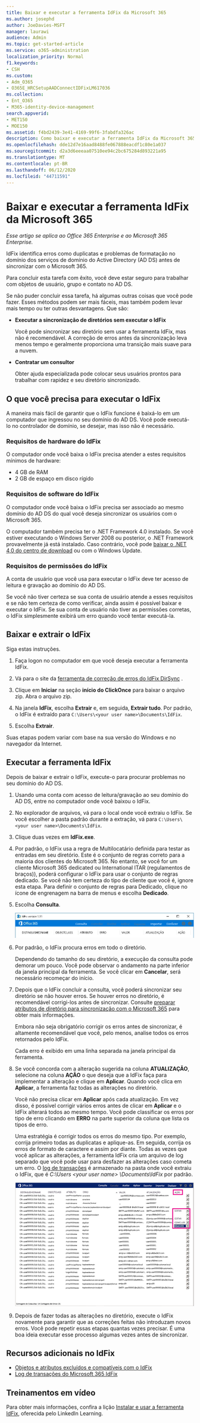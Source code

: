 ```yaml
---
title: Baixar e executar a ferramenta IdFix da Microsoft 365
ms.author: josephd
author: JoeDavies-MSFT
manager: laurawi
audience: Admin
ms.topic: get-started-article
ms.service: o365-administration
localization_priority: Normal
f1.keywords:
- CSH
ms.custom:
- Adm_O365
- O365E_HRCSetupAADConnectIDFixLM617036
ms.collection:
- Ent_O365
- M365-identity-device-management
search.appverid:
- MET150
- MOE150
ms.assetid: f4bd2439-3e41-4169-99f6-3fabdfa326ac
description: Como baixar e executar a ferramenta IdFix da Microsoft 365 para ajudar a limpar os serviços de domínio do Active Directory (AD DS) antes de sincronizá-lo com o Microsoft 365.
ms.openlocfilehash: dde12d7e16aad8488fe067888eacdf1c80e1a037
ms.sourcegitcommit: d2a3d6eeeaa07510ee94c2bc675284d893221a95
ms.translationtype: MT
ms.contentlocale: pt-BR
ms.lasthandoff: 06/12/2020
ms.locfileid: "44711591"
---
```

# <a name="download-and-run-the-microsoft-365-idfix-tool"></a>Baixar e executar a ferramenta IdFix da Microsoft 365

*Esse artigo se aplica ao Office 365 Enterprise e ao Microsoft 365 Enterprise.*

IdFix identifica erros como duplicatas e problemas de formatação no domínio dos serviços de domínio do Active Directory (AD DS) antes de sincronizar com o Microsoft 365. 
  
Para concluir esta tarefa com êxito, você deve estar seguro para trabalhar com objetos de usuário, grupo e contato no AD DS.
  
Se não puder concluir essa tarefa, há algumas outras coisas que você pode fazer. Esses métodos podem ser mais fáceis, mas também podem levar mais tempo ou ter outras desvantagens. Que são:
  
- **Executar a sincronização de diretórios sem executar o IdFix** 

  Você pode sincronizar seu diretório sem usar a ferramenta IdFix, mas não é recomendável. A correção de erros antes da sincronização leva menos tempo e geralmente proporciona uma transição mais suave para a nuvem. 

- **Contratar um consultor** 

  Obter ajuda especializada pode colocar seus usuários prontos para trabalhar com rapidez e seu diretório sincronizado. 
    
## <a name="what-you-need-to-run-idfix"></a>O que você precisa para executar o IdFix

A maneira mais fácil de garantir que o IdFix funcione é baixá-lo em um computador que ingressou no seu domínio do AD DS.  Você pode executá-lo no controlador de domínio, se desejar, mas isso não é necessário.
  
### <a name="idfix-hardware-requirements"></a>Requisitos de hardware do IdFix

O computador onde você baixa o IdFix precisa atender a estes requisitos mínimos de hardware:
  
- 4 GB de RAM
- 2 GB de espaço em disco rígido
   
### <a name="idfix-software-requirements"></a>Requisitos de software do IdFix

O computador onde você baixa o IdFix precisa ser associado ao mesmo domínio do AD DS do qual você deseja sincronizar os usuários com o Microsoft 365. 

O computador também precisa ter o .NET Framework 4.0 instalado. Se você estiver executando o Windows Server 2008 ou posterior, o .NET Framework provavelmente já está instalado.  Caso contrário, você pode [baixar o .NET 4,0 do centro de download](https://go.microsoft.com/fwlink/p/?LinkId=400475) ou com o Windows Update. 
  
### <a name="idfix-permissions-requirements"></a>Requisitos de permissões do IdFix

A conta de usuário que você usa para executar o IdFix deve ter acesso de leitura e gravação ao domínio do AD DS.
  
Se você não tiver certeza se sua conta de usuário atende a esses requisitos e se não tem certeza de como verificar, ainda assim é possível baixar e executar o IdFix.  Se sua conta de usuário não tiver as permissões corretas, o IdFix simplesmente exibirá um erro quando você tentar executá-la.
  
## <a name="download-and-extract-idfix"></a>Baixar e extrair o IdFix

Siga estas instruções. 
  
1. Faça logon no computador em que você deseja executar a ferramenta IdFix.
    
2. Vá para o site da [ferramenta de correção de erros do IdFix DirSync](https://github.com/microsoft/idfix) .
    
3. Clique em **Iniciar** na seção **início do ClickOnce** para baixar o arquivo zip. Abra o arquivo zip.
    
4. Na janela **IdFix**, escolha **Extrair** e, em seguida, **Extrair tudo**. Por padrão, o IdFix é extraído para `C:\Users\<your user name>\Documents\IdFix`. 
    
5. Escolha **Extrair**.

Suas etapas podem variar com base na sua versão do Windows e no navegador da Internet.
    
## <a name="run-the-idfix-tool"></a>Executar a ferramenta IdFix

Depois de baixar e extrair o IdFix, execute-o para procurar problemas no seu domínio do AD DS.
  
1. Usando uma conta com acesso de leitura/gravação ao seu domínio do AD DS, entre no computador onde você baixou o IdFix.
    
2. No explorador de arquivos, vá para o local onde você extraiu o IdFix.  Se você escolher a pasta padrão durante a extração, vá para `C:\Users\<your user name>\Documents\IdFix`. 
    
3. Clique duas vezes em **IdFix.exe**. 
  
4. Por padrão, o IdFix usa a regra de Multilocatário definida para testar as entradas em seu diretório. Este é o conjunto de regras correto para a maioria dos clientes do Microsoft 365. No entanto, se você for um cliente Microsoft 365 dedicated ou International ITAR (regulamentos de braços)), poderá configurar o IdFix para usar o conjunto de regras dedicado. Se você não tem certeza do tipo de cliente que você é, ignore esta etapa. Para definir o conjunto de regras para Dedicado, clique no ícone de engrenagem na barra de menus e escolha **Dedicado**.
    
5. Escolha **Consulta**.
    
    ![Escolha consulta em IdFix.](media/a07a7aa7-d0ac-4817-8757-946019813a57.JPG)
  
6. Por padrão, o IdFix procura erros em todo o diretório.
    
    Dependendo do tamanho do seu diretório, a execução da consulta pode demorar um pouco. Você pode observar o andamento na parte inferior da janela principal da ferramenta. Se você clicar em **Cancelar**, será necessário recomeçar do início.
  
7. Depois que o IdFix concluir a consulta, você poderá sincronizar seu diretório se não houver erros.  Se houver erros no diretório, é recomendável corrigi-los antes de sincronizar.  Consulte [preparar atributos de diretório para sincronização com o Microsoft 365](prepare-directory-attributes-for-synch-with-idfix.md) para obter mais informações.
    
    Embora não seja obrigatório corrigir os erros antes de sincronizar, é altamente recomendável que você, pelo menos, analise todos os erros retornados pelo IdFix.
    
    Cada erro é exibido em uma linha separada na janela principal da ferramenta.  
    
8. Se você concorda com a alteração sugerida na coluna **ATUALIZAÇÃO**, selecione na coluna **AÇÃO** o que deseja que a IdFix faça para implementar a alteração e clique em **Aplicar**. Quando você clica em **Aplicar**, a ferramenta faz todas as alterações no diretório.
    
    Você não precisa clicar em **Aplicar** após cada atualização. Em vez disso, é possível corrigir vários erros antes de clicar em **Aplicar** e o IdFix alterará todos ao mesmo tempo. Você pode classificar os erros por tipo de erro clicando em **ERRO** na parte superior da coluna que lista os tipos de erro. 
    
    Uma estratégia é corrigir todos os erros do mesmo tipo. Por exemplo, corrija primeiro todas as duplicatas e aplique-as. Em seguida, corrija os erros de formato de caractere e assim por diante. Todas as vezes que você aplicar as alterações, a ferramenta IdFix cria um arquivo de log separado que você pode usar para desfazer as alterações caso cometa um erro. O [log de transações](idfix-transaction-log.md) é armazenado na pasta onde você extraiu o IdFix, que é _C:\Users \<your user name> \Documents\IdFix_ por padrão. 
    
    ![Correção de erros no IdFix.](media/5f051070-652c-4be7-98bf-312295e32371.png)
  
9. Depois de fazer todas as alterações no diretório, execute o IdFix novamente para garantir que as correções feitas não introduzam novos erros. Você pode repetir essas etapas quantas vezes precisar. É uma boa ideia executar esse processo algumas vezes antes de sincronizar.
    
## <a name="additional-resources-on-idfix"></a>Recursos adicionais no IdFix 

- [Objetos e atributos excluídos e compatíveis com o IdFix](idfix-excluded-and-supported-objects-and-attributes.md)  
- [Log de transações do Microsoft 365 IdFix](idfix-transaction-log.md)
    
## <a name="video-training"></a>Treinamentos em vídeo

Para obter mais informações, confira a lição [Instalar e usar a ferramenta IdFix](https://support.office.com/article/install-and-use-the-idfix-tool-4d81d73c-f172-4fd5-8542-f601c0c96aa9?ui=en-US&rs=en-US&ad=US), oferecida pelo LinkedIn Learning.
  

